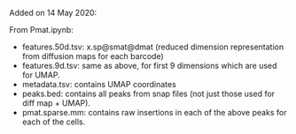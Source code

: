 Added on 14 May 2020:

From Pmat.ipynb:
- features.50d.tsv: x.sp@smat@dmat (reduced dimension representation from diffusion maps for each barcode)  
- features.9d.tsv: same as above, for first 9 dimensions which are used for UMAP.
- metadata.tsv: contains UMAP coordinates
- peaks.bed: contains all peaks from snap files (not just those used for diff map + UMAP).
- pmat.sparse.mm: contains raw insertions in each of the above peaks for each of the cells.
